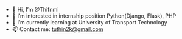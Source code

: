 - 👋 Hi, I’m @Thifnmi
- 👀 I’m interested in internship position Python(Django, Flask), PHP
- 🌱 I’m currently learning at University of Transport Technology
- 📫 Contact me: tuthin2k@gmail.com

<!---
Thifnmi/Thifnmi is a ✨ special ✨ repository because its `README.md` (this file) appears on your GitHub profile.
You can click the Preview link to take a look at your changes.
--->
